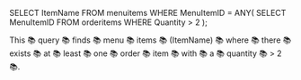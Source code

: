 SELECT ItemName FROM menuitems
WHERE MenuItemID = ANY(
    SELECT MenuItemID FROM orderitems WHERE Quantity > 2
);


This 📚 query 📚 finds 📚 menu 📚 items 📚 (ItemName) 📚 where 📚 there 📚 exists 📚 at 📚 least 📚 one 📚 order 📚 item 📚 with 📚 a 📚 quantity 📚 > 2 📚.